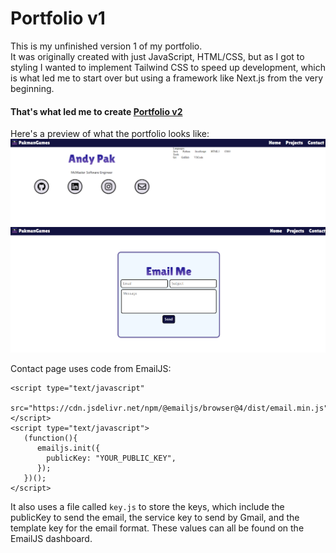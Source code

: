 # Portfolio v1

This is my unfinished version 1 of my portfolio.  
It was originally created with just JavaScript, HTML/CSS, but as I got to styling I wanted to implement Tailwind CSS to speed up development, which is what led me to start over but using a framework like Next.js from the very beginning.

#### That's what led me to create [Portfolio v2](https://github.com/PakmanGames/portfolio-v2)

Here's a preview of what the portfolio looks like:
![Preview1](./images/preview1.png)
![Preview2](./images/preview2.png)

Contact page uses code from EmailJS:  
```
<script type="text/javascript"
        src="https://cdn.jsdelivr.net/npm/@emailjs/browser@4/dist/email.min.js">
</script>
<script type="text/javascript">
   (function(){
      emailjs.init({
        publicKey: "YOUR_PUBLIC_KEY",
      });
   })();
</script>
```  
It also uses a file called `key.js` to store the keys, which include the publicKey to send the email, the service key to send by Gmail, and the template key for the email format. These values can all be found on the EmailJS dashboard.